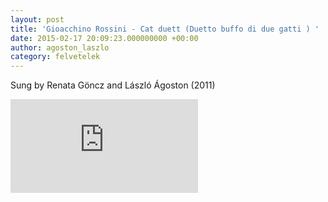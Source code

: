 ```yaml
---
layout: post
title: 'Gioacchino Rossini - Cat duett (Duetto buffo di due gatti ) '
date: 2015-02-17 20:09:23.000000000 +00:00
author: agoston_laszlo
category: felvetelek
---
```


Sung by Renata Göncz and László Ágoston (2011)

<iframe src="https://www.youtube.com/embed/nztunyKV2A8" frameborder="0" allowfullscreen="allowfullscreen"></iframe>
